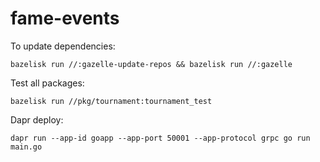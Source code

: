 # fame-events

To update dependencies:
```
bazelisk run //:gazelle-update-repos && bazelisk run //:gazelle
```

Test all packages:
```
bazelisk run //pkg/tournament:tournament_test
```

Dapr deploy:
```
dapr run --app-id goapp --app-port 50001 --app-protocol grpc go run main.go
```
